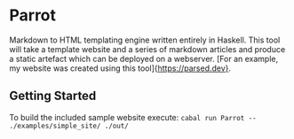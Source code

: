 # Parrot

Markdown to HTML templating engine written entirely in Haskell. This tool will take a template website and a series of markdown articles and produce a static artefact which can be deployed on a webserver. [For an example, my website was created using this tool]{https://parsed.dev}.

## Getting Started

To build the included sample website execute: `cabal run Parrot -- ./examples/simple_site/ ./out/`
